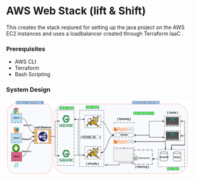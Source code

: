 
# AWS Web Stack (lift & Shift)

This creates the stack reqiured for setting up the java project on the AWS EC2 instances and uses a loadbalancer created through Terraform IaaC .

### Prerequisites
- AWS CLI
- Terraform
- Bash Scripting

### System Design

![App Screenshot](../02_Automated_web_stack/manual_stack.png)




